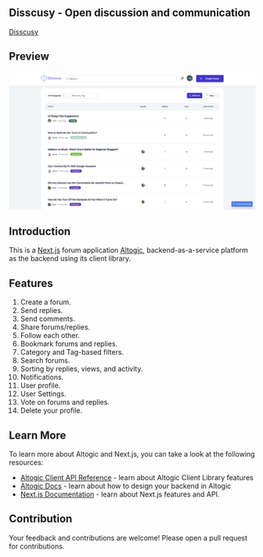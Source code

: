 ## Disscusy - Open discussion and communication

[Disscusy](https://www.disscusy.com/)

## Preview

![picture alt](./public/preview.png 'Preview image of Discussy')

## Introduction

This is a [Next.js](https://nextjs.org/) forum application [Altogic](https://www.altogic.com), backend-as-a-service platform as the backend using its client library.

## Features

1. Create a forum.
2. Send replies.
3. Send comments.
4. Share forums/replies.
5. Follow each other.
6. Bookmark forums and replies.
7. Category and Tag-based filters.
8. Search forums.
9. Sorting by replies, views, and activity.
10. Notifications.
11. User profile.
12. User Settings.
13. Vote on forums and replies.
14. Delete your profile.

## Learn More

To learn more about Altogic and Next.js, you can take a look at the following resources:

- [Altogic Client API Reference](https://clientapi.altogic.com/v1.3.1/modules.html) - learn about Altogic Client Library features
- [Altogic Docs](https://docs.altogic.com/) - learn about how to design your backend in Altogic
- [Next.js Documentation](https://nextjs.org/docs) - learn about Next.js features and API.

## Contribution

Your feedback and contributions are welcome! Please open a pull request for contributions.
